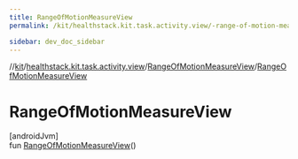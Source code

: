 ```yaml
---
title: RangeOfMotionMeasureView
permalink: /kit/healthstack.kit.task.activity.view/-range-of-motion-measure-view/-range-of-motion-measure-view.html

sidebar: dev_doc_sidebar
---
```

//[kit](../../../index.html)/[healthstack.kit.task.activity.view](../index.html)/[RangeOfMotionMeasureView](index.html)/[RangeOfMotionMeasureView](-range-of-motion-measure-view.html)



# RangeOfMotionMeasureView



[androidJvm]\
fun [RangeOfMotionMeasureView](-range-of-motion-measure-view.html)()




